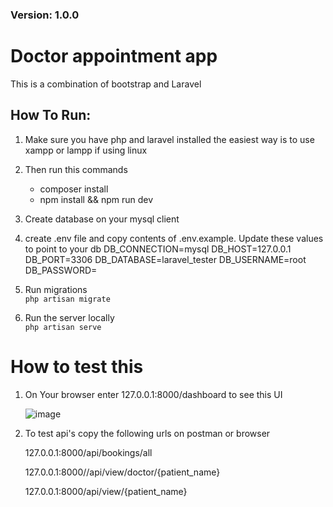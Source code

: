 ### Version: 1.0.0

# Doctor appointment app
This is a combination of bootstrap and Laravel

## How To Run:  
1. Make sure you have php and laravel installed the easiest way is to use xampp or lampp if using linux

2. Then run this commands

   - composer install
   - npm install && npm run dev
   
4. Create database on your mysql client

5. create .env file and copy contents of .env.example.
   Update these values to point to your db
    DB_CONNECTION=mysql
    DB_HOST=127.0.0.1
    DB_PORT=3306
    DB_DATABASE=laravel_tester
    DB_USERNAME=root
    DB_PASSWORD=

6. Run migrations  
    ```php artisan migrate```

7. Run the server locally  
    ```php artisan serve```


# How to test this

1. On Your browser enter 127.0.0.1:8000/dashboard to see this UI

   ![image](https://github.com/bassam-alamin/Doctor-appointment/assets/31857273/68934741-a592-44bd-89ee-f53f6e43c40c)


2. To test api's copy the following urls on postman or browser

   127.0.0.1:8000/api/bookings/all

   127.0.0.1:8000//api/view/doctor/{patient_name}

   127.0.0.1:8000/api/view/{patient_name}


   
